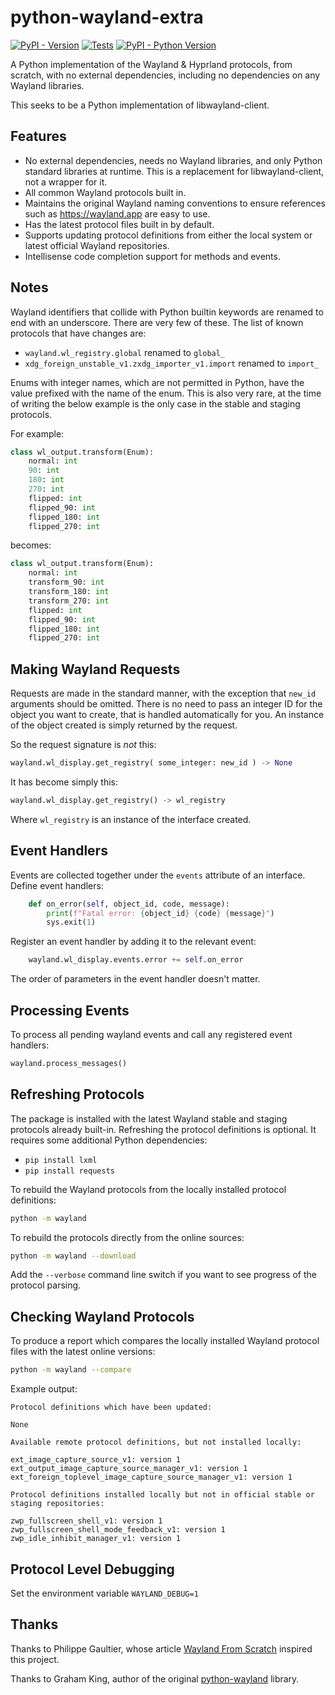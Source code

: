 # python-wayland-extra

[![PyPI - Version](https://img.shields.io/pypi/v/python-wayland-extra.svg)](https://pypi.org/project/python-wayland-extra) [![Tests](https://github.com/dennisrijsdijk/python-wayland-extra/actions/workflows/run-tests.yml/badge.svg?branch=main)](https://github.com/dennisrijsdijk/python-wayland-extra/tree/main) [![PyPI - Python Version](https://img.shields.io/pypi/pyversions/python-wayland-extra.svg)](https://pypi.org/project/python-wayland-extra)

A Python implementation of the Wayland & Hyprland protocols, from scratch, with no external dependencies, including no dependencies on any Wayland libraries.

This seeks to be a Python implementation of libwayland-client. 

## Features

* No external dependencies, needs no Wayland libraries, and only Python standard libraries at runtime. This is a replacement for libwayland-client, not a wrapper for it.
* All common Wayland protocols built in.
* Maintains the original Wayland naming conventions to ensure references such as https://wayland.app are easy to use.
* Has the latest protocol files built in by default.
* Supports updating protocol definitions from either the local system or latest official Wayland repositories.
* Intellisense code completion support for methods and events.

## Notes

Wayland identifiers that collide with Python builtin keywords are renamed to end with an underscore. There are very few of these. The list of known protocols that have changes are:

* `wayland.wl_registry.global` renamed to `global_`
* `xdg_foreign_unstable_v1.zxdg_importer_v1.import` renamed to `import_`

Enums with integer names, which are not permitted in Python, have the value prefixed with the name of the enum. This is also very rare, at the time of writing the below example is the only case in the stable and staging protocols.

For example:

```python
class wl_output.transform(Enum):
    normal: int
    90: int
    180: int
    270: int
    flipped: int
    flipped_90: int
    flipped_180: int
    flipped_270: int
```

becomes:

```python
class wl_output.transform(Enum):
    normal: int
    transform_90: int
    transform_180: int
    transform_270: int
    flipped: int
    flipped_90: int
    flipped_180: int
    flipped_270: int
```

## Making Wayland Requests

Requests are made in the standard manner, with the exception that `new_id` arguments should be omitted. There is no need to pass an integer ID for the object you want to create, that is handled automatically for you. An instance of the object created is simply returned by the request. 

So the request signature is _not_ this:

```python
wayland.wl_display.get_registry( some_integer: new_id ) -> None
```

It has become simply this:

```python
wayland.wl_display.get_registry() -> wl_registry
```

Where `wl_registry` is an instance of the interface created.

## Event Handlers

Events are collected together under the `events` attribute of an interface. Define event handlers:

```python
    def on_error(self, object_id, code, message):
        print(f"Fatal error: {object_id} {code} {message}")
        sys.exit(1)
```

Register an event handler by adding it to the relevant event:

```python
    wayland.wl_display.events.error += self.on_error
```

The order of parameters in the event handler doesn't matter.

## Processing Events

To process all pending wayland events and call any registered event handlers:

```python
wayland.process_messages()
```

## Refreshing Protocols

The package is installed with the latest Wayland stable and staging protocols already built-in. Refreshing the protocol definitions is optional. It requires some additional Python dependencies:

* `pip install lxml`
* `pip install requests`

To rebuild the Wayland protocols from the locally installed protocol definitions:

```bash
python -m wayland
```

To rebuild the protocols directly from the online sources:

```bash
python -m wayland --download
```

Add the `--verbose` command line switch if you want to see progress of the protocol parsing.

## Checking Wayland Protocols

To produce a report which compares the locally installed Wayland protocol files with the latest online versions:

```bash
python -m wayland --compare
```

Example output:

    Protocol definitions which have been updated:

    None

    Available remote protocol definitions, but not installed locally:

    ext_image_capture_source_v1: version 1
    ext_output_image_capture_source_manager_v1: version 1
    ext_foreign_toplevel_image_capture_source_manager_v1: version 1

    Protocol definitions installed locally but not in official stable or staging repositories:

    zwp_fullscreen_shell_v1: version 1
    zwp_fullscreen_shell_mode_feedback_v1: version 1
    zwp_idle_inhibit_manager_v1: version 1

## Protocol Level Debugging

Set the environment variable `WAYLAND_DEBUG=1`

## Thanks

Thanks to Philippe Gaultier, whose article [Wayland From Scratch](https://gaultier.github.io/blog/wayland_from_scratch.html) inspired this project.

Thanks to Graham King, author of the original [python-wayland](https://github.com/grking/python-wayland) library.

